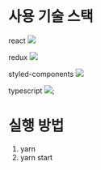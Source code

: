 # 사용 기술 스택

react
<img src="https://upload.wikimedia.org/wikipedia/commons/thumb/a/a7/React-icon.svg/800px-React-icon.svg.png" />

redux
<img src="https://media.vlpt.us/post-images/velopert/654650b0-b351-11e8-9696-f1fffe8a36f1/redux.png" />

styled-components
<img src="https://media.vlpt.us/images/devstone/post/e2445619-8166-4e9f-a6d1-8c22ebf2fe6f/styledcomponents..png"/>

typescript
<img src="https://media.vlpt.us/images/ansrjsdn/post/6d804d54-9e43-43d7-86eb-fbb671385121/ts.png" />;

# 실행 방법
1. yarn
2. yarn start

